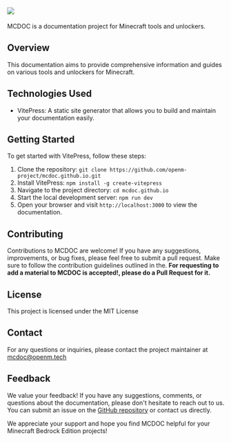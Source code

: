 # <img src="https://raw.githubusercontent.com/OpenM-Project/mcdoc.github.io/main/public/title.webp"></img>

MCDOC is a documentation project for Minecraft tools and unlockers.

## Overview

This documentation aims to provide comprehensive information and guides on various tools and unlockers for Minecraft.

## Technologies Used

- VitePress: A static site generator that allows you to build and maintain your documentation easily.

## Getting Started

To get started with VitePress, follow these steps:
1. Clone the repository: `git clone https://github.com/openm-project/mcdoc.github.io.git`
2. Install VitePress: `npm install -g create-vitepress`
3. Navigate to the project directory: `cd mcdoc.github.io`
4. Start the local development server: `npm run dev`
5. Open your browser and visit `http://localhost:3000` to view the documentation.


## Contributing

Contributions to MCDOC are welcome! If you have any suggestions, improvements, or bug fixes, please feel free to submit a pull request. Make sure to follow the contribution guidelines outlined in the.
**For requesting to add a material to MCDOC is accepted!, please do a Pull Request for it.**

## License

This project is licensed under the MIT License

## Contact

For any questions or inquiries, please contact the project maintainer at [mcdoc@openm.tech](mailto:mcdoc@openm.tech)

## Feedback

We value your feedback! If you have any suggestions, comments, or questions about the documentation, please don't hesitate to reach out to us. You can submit an issue on the [GitHub repository](https://github.com/openm-project/mcdoc.github.io/issues) or contact us directly.

We appreciate your support and hope you find MCDOC helpful for your Minecraft Bedrock Edition projects!
